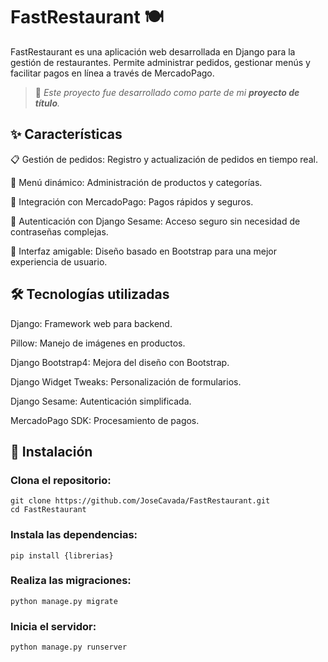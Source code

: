 # FastRestaurant 🍽️
FastRestaurant es una aplicación web desarrollada en Django para la gestión de restaurantes. Permite administrar pedidos, gestionar menús y facilitar pagos en línea a través de MercadoPago.
> 📌 _Este proyecto fue desarrollado como parte de mi **proyecto de título**._  
## ✨ Características
📋 Gestión de pedidos: Registro y actualización de pedidos en tiempo real.

🍕 Menú dinámico: Administración de productos y categorías.

🛒 Integración con MercadoPago: Pagos rápidos y seguros.

👤 Autenticación con Django Sesame: Acceso seguro sin necesidad de contraseñas complejas.

🎨 Interfaz amigable: Diseño basado en Bootstrap para una mejor experiencia de usuario.

## 🛠️ Tecnologías utilizadas
Django: Framework web para backend.

Pillow: Manejo de imágenes en productos.

Django Bootstrap4: Mejora del diseño con Bootstrap.

Django Widget Tweaks: Personalización de formularios.

Django Sesame: Autenticación simplificada.

MercadoPago SDK: Procesamiento de pagos.

## 🚀 Instalación
### Clona el repositorio:

```
git clone https://github.com/JoseCavada/FastRestaurant.git
cd FastRestaurant 
```
### Instala las dependencias:

``` pip install {librerias} ```

### Realiza las migraciones:


``` python manage.py migrate ```

### Inicia el servidor:

``` python manage.py runserver ```
